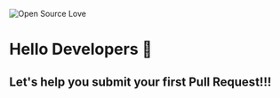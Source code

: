 ![Open Source Love](https://img.shields.io/badge/Open%20Source-%E2%9D%A4-red.svg)

# Hello Developers :wave:
## Let's help you submit your first Pull Request!!!


